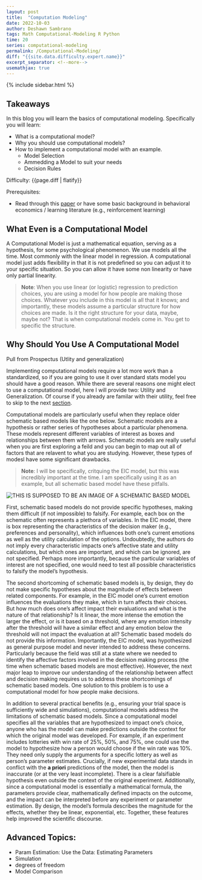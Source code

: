 ```yaml
---
layout: post
title:  "Computation Modeling"
date: 2022-10-03
author: Deshawn Sambrano
tags: Math Computational-Modeling R Python
time: 20
series: computational-modeling
permalink: /Computational-Modeling/
diff: "{{site.data.difficulty.expert.name}}"
excerpt_separator: <!--more-->
usemathjax: true
---
```


{% include sidebar.html %}

## Takeaways

In this blog you will learn the basics of computational modeling. Specifically you will learn:
- What is a computational model?
- Why you should use computational models?
- How to implement a computational model with an example.
  - Model Selection
  - Ammedding a Model to suit your needs
  - Decision Rules

Difficulty: <span class="{{page.diff | flatify}}">{{page.diff | flatify}}</span>

Prerequisites:
- Read through this [paper][holt] or have some basic background in behavioral economics / learning literature (e.g., reinforcement learning)


## What Even is a Computational Model
<!-- excerpt-start -->

A Computational Model is just a mathematical equation, serving as a hypothesis, for some psychological phenomenon.
We use models all the time.
Most commonly with the linear model in regression.
A computational model just adds flexibility in that it is not predefined so you can adjust it to your specific situation.
So you can allow it have some non linearity or have only partial linearity. 
>**Note**: When you use linear (or logistic) regression to prediction choices, you are using a model for how people are making those choices. Whatever you include in this model is all that it knows; and importantly, these models assume a particular structure for how choices are made. Is it the right structure for your data, maybe, maybe not? That is when computational models come in. You get to specific the structure.

## Why Should You Use A Computational Model
Pull from Prospectus (Utlity and generalization)

Implementing computational models require a lot more work than a standardized, so if you are going to use it over standard stats model you should have a good reason. 
While there are several reasons one might elect to use a computational model, here I will provide two: Utility and Generalization. 
Of course if you already are familar with their utility, feel free to skip to the next [section](#my-first-model).

Computational models are particularly useful when they replace older schematic based models like the one below. 
Schematic models are a hypothesis or rather series of hypotheses about a particular phenomena. 
These models represent different variables of interest as boxes and relationships between them with arrows.
Schematic models are really useful when you are first exploring a feild and you can begin to map out all of factors that are relavent to what you are studying. 
However, these types of modesl have some significant drawbacks.
> **Note**: I will be specifically, critquing the EIC model, but this was incredibly important at the time. I am specifically using it as an example, but all schematic based model have these pitfalls. 


![THIS IS SUPPOSED TO BE AN IMAGE OF A SCHEMATIC BASED MODEL](/assets/imgs/image.png)

First, schematic based models do not provide specific hypotheses, making them difficult (if not impossible) to falsify.
For example, each box on the schematic often represents a plethora of variables.
In the EIC model, there is box representing the characteristics of the decision maker (e.g., preferences and personality), which influences both one’s current emotions as well as the utility calculation of the options.
Undoubtedly, the authors do not imply every characteristic impacts one’s affective state and utility calculations, but which ones are important, and which can be ignored, are not specified.
Perhaps more importantly, because the particular variables of interest are not specified, one would need to test all possible characteristics to falsify the model’s hypothesis.

The second shortcoming of schematic based models is, by design, they do not make specific hypotheses about the magnitude of effects between related components.
For example, in the EIC model one’s current emotion influences the evaluations they make, which in turn affects their choices.
But how much does one’s affect impact their evaluations and what is the nature of that relationship?
Is it linear, the more intense the emotion the larger the effect, or is it based on a threshold, where any emotion intensity after the threshold will have a similar effect and any emotion below the threshold will not impact the evaluation at all?
Schematic based models do not provide this information.
Importantly, the EIC model, was hypothesized as general purpose model and never intended to address these concerns.
Particularly because the field was still at a state where we needed to identify the affective factors involved in the decision making process (the time when schematic based models are most effective).
However, the next major leap to improve our understanding of the relationship between affect and decision making requires us to address these shortcomings of schematic based models.
One solution to this problem is to use a computational model for how people make decisions.

In addition to several practical benefits (e.g., ensuring your trial space is sufficiently wide and simulations), computational models address the limitations of schematic based models.
Since a computational model specifies all the variables that are hypothesized to impact one’s choice, anyone who has the model can make predictions outside the context for which the original model was developed.
For example, if an experiment includes lotteries with win rate of 25%, 50%, and 75%, one could use the model to hypothesize how a person would choose if the win rate was 10%.
They need only supply the arguments for a specific lottery as well as person’s parameter estimates.
Crucially, if new experimental data stands in conflict with the **a priori** predictions of the model, then the model is inaccurate (or at the very least incomplete).
There is a clear falsifiable hypothesis even outside the context of the original experiment.
Additionally, since a computational model is essentially a mathematical formula, the parameters provide clear, mathematically defined impacts on the outcome, and the impact can be interpreted before any experiment or parameter estimation.
By design, the model’s formula describes the magnitude for the effects, whether they be linear, exponential, etc.
Together, these features help improved the scientific discourse.

## Advanced Topics:

- Param Estimation: Use the Data: Estimating Parameters
- Simulation
- degrees of freedom
- Model Comparison


[holt]: assets/papers/Holt2002_RiskAversionIncentives_enhanced_opt.pdf "Holt & Laury 2002"
[img]: imgs/cd.png
